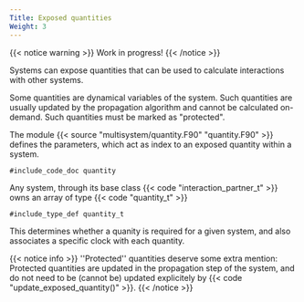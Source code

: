 ```yaml
---
Title: Exposed quantities
Weight: 3
---
```


{{< notice warning >}}
Work in progress!
{{< /notice >}}


Systems can expose quantities that can be used to calculate interactions
with other systems.

Some quantities are dynamical variables of the system. Such quantities are
usually updated by the propagation algorithm and cannot be calculated
on-demand. Such quantities must be marked as "protected".

The module {{< source "multisystem/quantity.F90" "quantity.F90" >}} defines the parameters, which act as index to an exposed quantity within a system.
```Fortran
#include_code_doc quantity
```

Any system, through its base class {{< code "interaction_partner_t" >}} owns an array of type {{< code "quantity_t" >}}

```Fortran
#include_type_def quantity_t
```

This determines whether a quanity is required for a given system, and also associates a specific clock with each quantity.

{{< notice info >}}
''Protected'' quantities deserve some extra mention: Protected quantities are updated in the propagation step of the system, and do not need to be (cannot be) updated explicitely by {{< code "update_exposed_quantity()" >}}. 
{{< /notice >}}